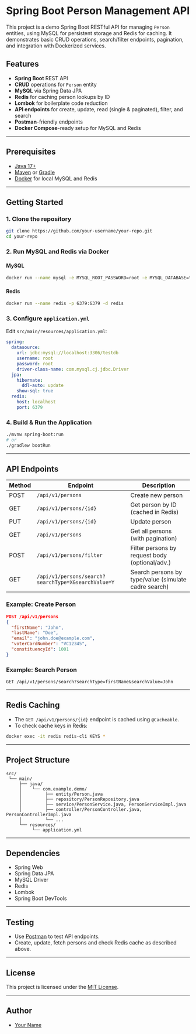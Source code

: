 # Spring Boot Person Management API

This project is a demo Spring Boot RESTful API for managing `Person` entities, using MySQL for persistent storage and Redis for caching. It demonstrates basic CRUD operations, search/filter endpoints, pagination, and integration with Dockerized services.

## Features

- **Spring Boot** REST API
- **CRUD** operations for `Person` entity
- **MySQL** via Spring Data JPA
- **Redis** for caching person lookups by ID
- **Lombok** for boilerplate code reduction
- **API endpoints** for create, update, read (single & paginated), filter, and search
- **Postman**-friendly endpoints
- **Docker Compose**-ready setup for MySQL and Redis

---

## Prerequisites

- [Java 17+](https://adoptopenjdk.net/)
- [Maven](https://maven.apache.org/) or [Gradle](https://gradle.org/)
- [Docker](https://www.docker.com/) for local MySQL and Redis

---

## Getting Started

### 1. Clone the repository

```sh
git clone https://github.com/your-username/your-repo.git
cd your-repo
```

### 2. Run MySQL and Redis via Docker

#### MySQL

```sh
docker run --name mysql -e MYSQL_ROOT_PASSWORD=root -e MYSQL_DATABASE=testdb -p 3306:3306 -d mysql:8
```

#### Redis

```sh
docker run --name redis -p 6379:6379 -d redis
```

### 3. Configure `application.yml`

Edit `src/main/resources/application.yml`:

```yaml
spring:
  datasource:
    url: jdbc:mysql://localhost:3306/testdb
    username: root
    password: root
    driver-class-name: com.mysql.cj.jdbc.Driver
  jpa:
    hibernate:
      ddl-auto: update
    show-sql: true
  redis:
    host: localhost
    port: 6379
```

### 4. Build & Run the Application

```sh
./mvnw spring-boot:run
# or
./gradlew bootRun
```

---

## API Endpoints

| Method | Endpoint                                 | Description                                      |
|--------|------------------------------------------|--------------------------------------------------|
| POST   | `/api/v1/persons`                        | Create new person                                |
| GET    | `/api/v1/persons/{id}`                   | Get person by ID (cached in Redis)               |
| PUT    | `/api/v1/persons/{id}`                   | Update person                                    |
| GET    | `/api/v1/persons`                        | Get all persons (with pagination)                |
| POST   | `/api/v1/persons/filter`                 | Filter persons by request body (optional/adv.)   |
| GET    | `/api/v1/persons/search?searchType=X&searchValue=Y` | Search persons by type/value (simulate cadre search) |

### Example: Create Person

```json
POST /api/v1/persons
{
  "firstName": "John",
  "lastName": "Doe",
  "email": "john.doe@example.com",
  "voterCardNumber": "VC12345",
  "constituencyId": 1001
}
```

### Example: Search Person

```http
GET /api/v1/persons/search?searchType=firstName&searchValue=John
```

---

## Redis Caching

- The `GET /api/v1/persons/{id}` endpoint is cached using `@Cacheable`.
- To check cache keys in Redis:

```sh
docker exec -it redis redis-cli KEYS *
```

---

## Project Structure

```
src/
 └── main/
     ├── java/
     │    └── com.example.demo/
     │         ├── entity/Person.java
     │         ├── repository/PersonRepository.java
     │         ├── service/PersonService.java, PersonServiceImpl.java
     │         ├── controller/PersonController.java, PersonControllerImpl.java
     │         └── ...
     └── resources/
          └── application.yml
```

---

## Dependencies

- Spring Web
- Spring Data JPA
- MySQL Driver
- Redis
- Lombok
- Spring Boot DevTools

---

## Testing

- Use [Postman](https://www.postman.com/) to test API endpoints.
- Create, update, fetch persons and check Redis cache as described above.

---

## License

This project is licensed under the [MIT License](LICENSE).

---

## Author

- [Your Name](https://github.com/your-username)
